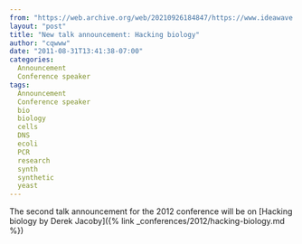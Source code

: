 ```yaml
---
from: "https://web.archive.org/web/20210926184847/https://www.ideawave.ca/new-talk-announcement-hacking-biology/"
layout: "post"
title: "New talk announcement: Hacking biology"
author: "cqwww"
date: "2011-08-31T13:41:38-07:00"
categories:
  Announcement
  Conference speaker
tags: 
  Announcement
  Conference speaker
  bio
  biology
  cells
  DNS
  ecoli
  PCR
  research
  synth
  synthetic
  yeast
---
```


The second talk announcement for the 2012 conference will be on [Hacking biology by Derek Jacoby]({% link _conferences/2012/hacking-biology.md %})
